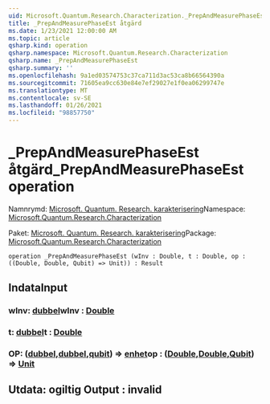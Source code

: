 ```yaml
---
uid: Microsoft.Quantum.Research.Characterization._PrepAndMeasurePhaseEst
title: _PrepAndMeasurePhaseEst åtgärd
ms.date: 1/23/2021 12:00:00 AM
ms.topic: article
qsharp.kind: operation
qsharp.namespace: Microsoft.Quantum.Research.Characterization
qsharp.name: _PrepAndMeasurePhaseEst
qsharp.summary: ''
ms.openlocfilehash: 9a1ed03574753c37ca711d3ac53ca8b66564390a
ms.sourcegitcommit: 71605ea9cc630e84e7ef29027e1f0ea06299747e
ms.translationtype: MT
ms.contentlocale: sv-SE
ms.lasthandoff: 01/26/2021
ms.locfileid: "98857750"
---
```

# <a name="_prepandmeasurephaseest-operation"></a><span data-ttu-id="782f5-102">_PrepAndMeasurePhaseEst åtgärd</span><span class="sxs-lookup"><span data-stu-id="782f5-102">_PrepAndMeasurePhaseEst operation</span></span>

<span data-ttu-id="782f5-103">Namnrymd: [Microsoft. Quantum. Research. karakterisering](xref:Microsoft.Quantum.Research.Characterization)</span><span class="sxs-lookup"><span data-stu-id="782f5-103">Namespace: [Microsoft.Quantum.Research.Characterization](xref:Microsoft.Quantum.Research.Characterization)</span></span>

<span data-ttu-id="782f5-104">Paket: [Microsoft. Quantum. Research. karakterisering](https://nuget.org/packages/Microsoft.Quantum.Research.Characterization)</span><span class="sxs-lookup"><span data-stu-id="782f5-104">Package: [Microsoft.Quantum.Research.Characterization](https://nuget.org/packages/Microsoft.Quantum.Research.Characterization)</span></span>




```qsharp
operation _PrepAndMeasurePhaseEst (wInv : Double, t : Double, op : ((Double, Double, Qubit) => Unit)) : Result
```


## <a name="input"></a><span data-ttu-id="782f5-105">Indata</span><span class="sxs-lookup"><span data-stu-id="782f5-105">Input</span></span>

### <a name="winv--double"></a><span data-ttu-id="782f5-106">wInv: [dubbel](xref:microsoft.quantum.lang-ref.double)</span><span class="sxs-lookup"><span data-stu-id="782f5-106">wInv : [Double](xref:microsoft.quantum.lang-ref.double)</span></span>




### <a name="t--double"></a><span data-ttu-id="782f5-107">t: [dubbel](xref:microsoft.quantum.lang-ref.double)</span><span class="sxs-lookup"><span data-stu-id="782f5-107">t : [Double](xref:microsoft.quantum.lang-ref.double)</span></span>




### <a name="op--doubledoublequbit--unit"></a><span data-ttu-id="782f5-108">OP: ([dubbel](xref:microsoft.quantum.lang-ref.double),[dubbel](xref:microsoft.quantum.lang-ref.double),[qubit](xref:microsoft.quantum.lang-ref.qubit)) => [enhet](xref:microsoft.quantum.lang-ref.unit)</span><span class="sxs-lookup"><span data-stu-id="782f5-108">op : ([Double](xref:microsoft.quantum.lang-ref.double),[Double](xref:microsoft.quantum.lang-ref.double),[Qubit](xref:microsoft.quantum.lang-ref.qubit)) => [Unit](xref:microsoft.quantum.lang-ref.unit)</span></span> 





## <a name="output--__invalidresult__"></a><span data-ttu-id="782f5-109">Utdata: __ogiltig <Result>__</span><span class="sxs-lookup"><span data-stu-id="782f5-109">Output : __invalid<Result>__</span></span>


